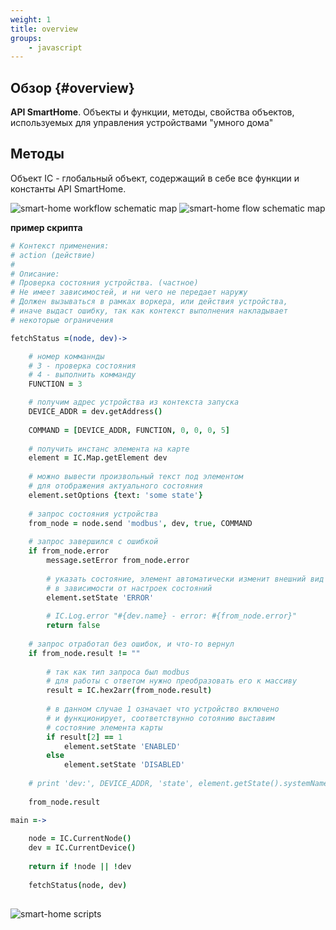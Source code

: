 ```yaml
---
weight: 1
title: overview
groups:
    - javascript
---
```


## Обзор {#overview}

**API SmartHome**. Объекты и функции, методы, свойства объектов, используемых для управления 
устройствами "умного дома"

## Методы

Объект IC - глобальный объект, содержащий в себе все функции и константы API SmartHome.

<img src="/smart-home/img/schematic/workflow.svg" alt="smart-home workflow schematic map">

<img src="/smart-home/img/schematic/flow.svg" alt="smart-home flow schematic map">

**пример скрипта**

```coffeescript
# Контекст применения: 
# action (действие)
#
# Описание:
# Проверка состояния устройства. (частное)
# Не имеет зависимостей, и ни чего не передает наружу
# Должен вызываться в рамках воркера, или действия устройства,
# иначе выдаст ошибку, так как контекст выполнения накладывает 
# некоторые ограничения

fetchStatus =(node, dev)->

    # номер комманнды 
    # 3 - проверка состояния
    # 4 - выполнить комманду
    FUNCTION = 3

    # получим адрес устройства из контекста запуска
    DEVICE_ADDR = dev.getAddress()
    
    COMMAND = [DEVICE_ADDR, FUNCTION, 0, 0, 0, 5]
    
    # получить инстанс элемента на карте
    element = IC.Map.getElement dev
    
    # можно вывести произвольный текст под элементом
    # для отображения актуального состояния
    element.setOptions {text: 'some state'}
    
    # запрос состояния устройства
    from_node = node.send 'modbus', dev, true, COMMAND
    
    # запрос завершился c ошибкой    
    if from_node.error
        message.setError from_node.error
        
        # указать состояние, элемент автоматически изменит внешний вид
        # в зависимости от настроек состояний
        element.setState 'ERROR'
        
        # IC.Log.error "#{dev.name} - error: #{from_node.error}"
        return false
       
    # запрос отработал без ошибок, и что-то вернул
    if from_node.result != ""
    
        # так как тип запроса был modbus 
        # для работы с ответом нужно преобразовать его к массиву 
        result = IC.hex2arr(from_node.result)
        
        # в данном случае 1 означает что устройство включено
        # и функционирует, соответствунно сотоянию выставим 
        # состояние элемента карты
        if result[2] == 1
            element.setState 'ENABLED'
        else
            element.setState 'DISABLED'
    
    # print 'dev:', DEVICE_ADDR, 'state', element.getState().systemName
    
    from_node.result

main =->
    
    node = IC.CurrentNode()
    dev = IC.CurrentDevice()
    
    return if !node || !dev
    
    fetchStatus(node, dev)
    
```

<img src="/smart-home/img/schematic/screenshot.png" alt="smart-home scripts">

